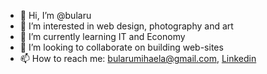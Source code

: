 - 👋 Hi, I’m @bularu
- 👀 I’m interested in web design, photography and art
- 🌱 I’m currently learning IT and Economy
- 💞️ I’m looking to collaborate on building web-sites
- 📫 How to reach me: bularumihaela@gmail.com, <a href="https://www.linkedin.com/in/mihaela-bularu-5b30b3203/">Linkedin</a>

